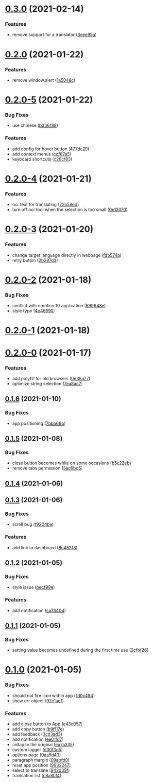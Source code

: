 # [0.3.0](https://github.com/geekdada/a-translator-chrome-extension/compare/v0.2.0...v0.3.0) (2021-02-14)


### Features

* remove support for a translator ([3eee95a](https://github.com/geekdada/a-translator-chrome-extension/commit/3eee95aafb6543052a492734b806dba1907cb701))



# [0.2.0](https://github.com/geekdada/a-translator-chrome-extension/compare/v0.2.0-5...v0.2.0) (2021-01-22)


### Features

* remove window.alert ([1a5048c](https://github.com/geekdada/a-translator-chrome-extension/commit/1a5048c2d45dc321afc0bb9cfec3dd9bf470f675))



# [0.2.0-5](https://github.com/geekdada/a-translator-chrome-extension/compare/v0.2.0-4...v0.2.0-5) (2021-01-22)


### Bug Fixes

* use chinese ([b3b6188](https://github.com/geekdada/a-translator-chrome-extension/commit/b3b61880af68cae845f4c83f12f23c503b49f3b2))


### Features

* add config for hover button ([477de29](https://github.com/geekdada/a-translator-chrome-extension/commit/477de29b86033267db3acb95f042bdbbc1425786))
* add context menus ([ccf87a5](https://github.com/geekdada/a-translator-chrome-extension/commit/ccf87a512664d45c236e0017ccd613ef39d8352e))
* keyboard shortcuts ([c26cf83](https://github.com/geekdada/a-translator-chrome-extension/commit/c26cf83fc92225367cf676e736e773d66f7ed075))



# [0.2.0-4](https://github.com/geekdada/a-translator-chrome-extension/compare/v0.2.0-3...v0.2.0-4) (2021-01-21)


### Features

* ocr text for translating ([72b58ed](https://github.com/geekdada/a-translator-chrome-extension/commit/72b58ede93a68032d2b4979e46ae32f35803a9ea))
* turn off ocr tool when the selection is too small ([0e13070](https://github.com/geekdada/a-translator-chrome-extension/commit/0e130708c7c87d1e3e6929509e65abbccff3db8b))



# [0.2.0-3](https://github.com/geekdada/a-translator-chrome-extension/compare/v0.2.0-2...v0.2.0-3) (2021-01-20)


### Features

* change target language directly in webpage ([fdb574b](https://github.com/geekdada/a-translator-chrome-extension/commit/fdb574b8210ce6914f64f2a8cfecdde13cdf7ad6))
* retry button ([2b287d3](https://github.com/geekdada/a-translator-chrome-extension/commit/2b287d3fec67c01f25a8a8d7b57c3c0e02962b29))



# [0.2.0-2](https://github.com/geekdada/a-translator-chrome-extension/compare/v0.2.0-1...v0.2.0-2) (2021-01-18)


### Bug Fixes

* conflict with emotion 10 application ([699948e](https://github.com/geekdada/a-translator-chrome-extension/commit/699948e1c1f93f43b4e939b4b4652213d1973423))
* style typo ([4e46590](https://github.com/geekdada/a-translator-chrome-extension/commit/4e4659034f871b25ed7a64d24147eec04c542b6e))



# [0.2.0-1](https://github.com/geekdada/a-translator-chrome-extension/compare/v0.2.0-0...v0.2.0-1) (2021-01-18)



# [0.2.0-0](https://github.com/geekdada/a-translator-chrome-extension/compare/v0.1.6...v0.2.0-0) (2021-01-17)


### Features

* add polyfill for old browsers ([0e38a77](https://github.com/geekdada/a-translator-chrome-extension/commit/0e38a77ea2fe224ae5086d2930ce9d17cc89530a))
* optimize string selection ([7ea8ac7](https://github.com/geekdada/a-translator-chrome-extension/commit/7ea8ac71fb88146e46b6608bc5eeacae659762ac))



## [0.1.6](https://github.com/geekdada/a-translator-chrome-extension/compare/v0.1.5...v0.1.6) (2021-01-10)


### Bug Fixes

* app positioning ([7bbb68b](https://github.com/geekdada/a-translator-chrome-extension/commit/7bbb68bc475234679277c400476e3ee0c3440cf9))



## [0.1.5](https://github.com/geekdada/a-translator-chrome-extension/compare/v0.1.4...v0.1.5) (2021-01-08)


### Bug Fixes

* close button becomes white on some occasions ([b5c22eb](https://github.com/geekdada/a-translator-chrome-extension/commit/b5c22ebb2520c35cb3ba79fe22dbe052470ed0d4))
* remove tabs permission ([5ad6bd5](https://github.com/geekdada/a-translator-chrome-extension/commit/5ad6bd55e34e508373fb99f42d77f7f7e4b51d1b))



## [0.1.4](https://github.com/geekdada/a-translator-chrome-extension/compare/v0.1.3...v0.1.4) (2021-01-06)



## [0.1.3](https://github.com/geekdada/a-translator-chrome-extension/compare/v0.1.2...v0.1.3) (2021-01-06)


### Bug Fixes

* scroll bug ([f9204ba](https://github.com/geekdada/a-translator-chrome-extension/commit/f9204ba32b8f20f7388d7501e885cf7fabad49b8))


### Features

* add link to dashboard ([8c48313](https://github.com/geekdada/a-translator-chrome-extension/commit/8c48313f7e9d2f378398d35f8a7887645cb54de7))



## [0.1.2](https://github.com/geekdada/a-translator-chrome-extension/compare/v0.1.1...v0.1.2) (2021-01-05)


### Bug Fixes

* style issue ([becf98e](https://github.com/geekdada/a-translator-chrome-extension/commit/becf98eb50bbc1f6db0a7117203ca15fead89fe5))


### Features

* add notification ([ca78404](https://github.com/geekdada/a-translator-chrome-extension/commit/ca784049d4e0a70d8ee598988df690e51bdf1f8b))



## [0.1.1](https://github.com/geekdada/a-translator-chrome-extension/compare/v0.1.0...v0.1.1) (2021-01-05)


### Bug Fixes

* setting value becomes undefined during the first time use ([2cfbf26](https://github.com/geekdada/a-translator-chrome-extension/commit/2cfbf26e2b836821ae339af51a1c18dc2ee7e469))



# [0.1.0](https://github.com/geekdada/a-translator-chrome-extension/compare/9aa9d4392aedb375fe540fe9f64a0a8732b1c8cc...v0.1.0) (2021-01-05)


### Bug Fixes

* should not fire icon within app ([1d0c484](https://github.com/geekdada/a-translator-chrome-extension/commit/1d0c484b2fd3d21b29575230aa22b35660d44e8f))
* show err object ([92c1aef](https://github.com/geekdada/a-translator-chrome-extension/commit/92c1aefd54140c19f73cd309918e1c34672b47ae))


### Features

* add close button to App ([e43c057](https://github.com/geekdada/a-translator-chrome-extension/commit/e43c057ad46564c535ccae3c3da9532497ac009f))
* add copy button ([b9ff17e](https://github.com/geekdada/a-translator-chrome-extension/commit/b9ff17e676e09cf37abb67da2be10033eec72156))
* add feedback ([3cd3ad3](https://github.com/geekdada/a-translator-chrome-extension/commit/3cd3ad3de43b3bf70a98f73d6f79b56fae3dcbd6))
* add notification ([ee01fd7](https://github.com/geekdada/a-translator-chrome-extension/commit/ee01fd7b4cdcf11e94b2357a601240205bb69f53))
* collapse the original ([ea7a335](https://github.com/geekdada/a-translator-chrome-extension/commit/ea7a33573345618021b0da67ddd8edae9c6adb72))
* custom logger ([d30f3d5](https://github.com/geekdada/a-translator-chrome-extension/commit/d30f3d51f25501496fba67bbd1a733e415e1f196))
* options page ([9aa9d43](https://github.com/geekdada/a-translator-chrome-extension/commit/9aa9d4392aedb375fe540fe9f64a0a8732b1c8cc))
* paragraph margin ([09abfd0](https://github.com/geekdada/a-translator-chrome-extension/commit/09abfd0f169f6f5c24be92bf44e82336f96ceec7))
* reset app position ([9632247](https://github.com/geekdada/a-translator-chrome-extension/commit/9632247e23bf44c1165649f2a84fa6bbae7a8f1d))
* select to translate ([942d35f](https://github.com/geekdada/a-translator-chrome-extension/commit/942d35f5db43271aaf57a0e1e44e49c0bf4f35b9))
* tranlsation list ([c8a80f4](https://github.com/geekdada/a-translator-chrome-extension/commit/c8a80f4f2641f41a481f6d32931c8546d0a94b62))




